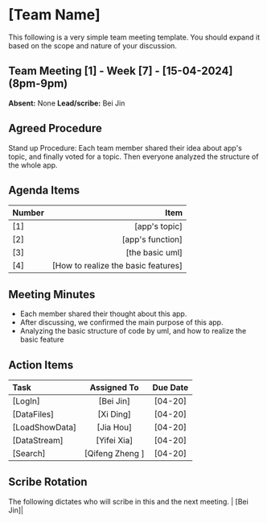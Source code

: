 # [Team Name]
This following is a very simple team meeting template. You should expand it based on the scope and nature of your discussion.

## Team Meeting [1] - Week [7] - [15-04-2024] (8pm-9pm)
**Absent:**
None
**Lead/scribe:**
Bei Jin

## Agreed Procedure
Stand up Procedure:
Each team member shared their idea about app's topic, and finally voted for 
a topic. Then everyone analyzed the structure of the whole app.



## Agenda Items
| Number   |        Item |
|:---------|------------:|
| [1] | [app's topic] |
| [2] | [app's function] |
| [3] | [the basic uml] |
| [4] | [How to realize the basic features] |

## Meeting Minutes
- Each member shared their thought about this app.
- After discussing, we confirmed the main purpose of this app.
- Analyzing the basic structure of code by uml, and how to realize the basic feature


## Action Items
| Task                                   | Assigned To |  Due Date  |
|:---------------------------------------|:-----------:|:----------:|
| [LogIn]                               |  [Bei Jin]   | [04-20] |
| [DataFiles]                           |  [Xi Ding]   | [04-20] |
| [LoadShowData]                        |  [Jia Hou]   | [04-20] |
| [DataStream]                          |  [Yifei Xia]   | [04-20] |
| [Search]                              |  [Qifeng Zheng ]   | [04-20] |




## Scribe Rotation
The following dictates who will scribe in this and the next meeting.
| [Bei Jin]|

